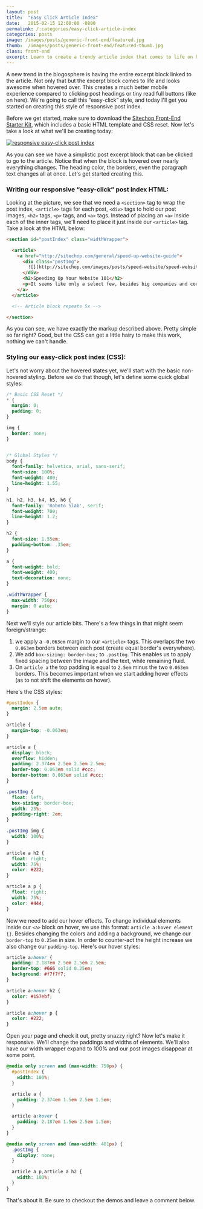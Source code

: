```yaml
---
layout: post
title:  "Easy Click Article Index"
date:   2015-02-15 12:00:00 -0800
permalink: /:categories/easy-click-article-index
categories: posts
image: /images/posts/generic-front-end/featured.jpg
thumb:  /images/posts/generic-front-end/featured-thumb.jpg
class: front-end
excerpt: Learn to create a trendy article index that comes to life on hover using HTML and CSS.
---
```


A new trend in the blogosphere is having the entire excerpt block linked to the article. Not only that but the excerpt block comes to life and looks awesome when hovered over. This creates a much better mobile experience compared to clicking post headings or tiny read full buttons (like on here).  We're going to call this “easy-click” style, and today I'll get you started on creating this style of responsive post index.

Before we get started, make sure to download the [Sitechop Front-End Starter Kit](https://github.com/sitechop/front-end-starter-kit), which includes a basic HTML template and CSS reset. Now let's take a look at what we'll be creating today:

[![responsive easy-click post index](/images/posts/easy-click-index/easy-click.png)](/images/posts/easy-click-index/easy-click-full.png)

As you can see we have a simplistic post excerpt block that can be clicked to go to the article. Notice that when the block is hovered over nearly everything changes. The heading color, the borders, even the paragraph text changes all at once. Let's get started creating this.

### Writing our responsive “easy-click” post index HTML:

Looking at the picture, we see that we need a `<section>` tag to wrap the post index, `<article>` tags for each post, `<div>` tags to hold our post images, `<h2>` tags, `<p>` tags, and `<a>` tags. Instead of placing an `<a>` inside each of the inner tags, we'll need to place it just inside our `<article>` tag. Take a look at the HTML below:

```html
<section id="postIndex" class="widthWrapper">

  <article>
    <a href="http://sitechop.com/general/speed-up-website-guide">
      <div class="postImg">
        ![](http://sitechop.com/images/posts/speed-website/speed-website.png)
      </div>
      <h2>Speeding Up Your Website 101</h2>
      <p>It seems like only a select few, besides big companies and corporations, care about web page speed and performance. Browsing the web, it's common to see load times of 5 seconds and pages that weigh 4, 5, sometimes 10 megabytes! Even if that's not you, is your website optimized to its full potential? This post is not about stripping your page, its about optimizing everything so that your website loads as fast as possible.</p>
    </a>
  </article>

  <!-- Article block repeats 5x -->

</section>
```

As you can see, we have exactly the markup described above. Pretty simple so far right? Good, but the CSS can get a little hairy to make this work, nothing we can't handle.

### Styling our easy-click post index (CSS):

Let's not worry about the hovered states yet, we'll start with the basic non-hovered styling. Before we do that though, let's define some quick global styles:

```css
/* Basic CSS Reset */
* {
  margin: 0;
  padding: 0;
}

img {
  border: none;
}


/* Global Styles */
body {
  font-family: helvetica, arial, sans-serif;
  font-size: 100%;
  font-weight: 400;
  line-height: 1.55;
}

h1, h2, h3, h4, h5, h6 {
  font-family: 'Roboto Slab', serif;
  font-weight: 700;
  line-height: 1.2;
}

h2 {
  font-size: 1.55em;
  padding-bottom: .35em;
}

a {
  font-weight: bold;
  font-weight: 400;
  text-decoration: none;
}

.widthWrapper {
  max-width: 750px;
  margin: 0 auto;
}
```

Next we'll style our article bits. There's a few things in that might seem foreign/strange:

1. we apply a `-0.063em` margin to our `<article>` tags. This overlaps the two `0.063em` borders between each post (create equal border's everywhere).
2. We add `box-sizing: border-box;` to `.postImg`. This enables us to apply fixed spacing between the image and the text, while remaining fluid.
3. On `article a` the top padding is equal to `2.5em` minus the two `0.063em` borders. This becomes important when we start adding hover effects (as to not shift the elements on hover).

Here's the CSS styles:

```css
#postIndex {
  margin: 2.5em auto;
}

article {
  margin-top: -0.063em;
}

article a {
  display: block;
  overflow: hidden;
  padding: 2.374em 2.5em 2.5em 2.5em;
  border-top: 0.063em solid #ccc;
  border-bottom: 0.063em solid #ccc;
}

.postImg {
  float: left;
  box-sizing: border-box;
  width: 25%;
  padding-right: 2em;
}

.postImg img {
  width: 100%;
}

article a h2 {
  float: right;
  width: 75%;
  color: #222;
}

article a p {
  float: right;
  width: 75%;
  color: #444;
}
```

Now we need to add our hover effects. To change individual elements inside our `<a>` block on hover, we use this format: `article a:hover element {}`. Besides changing the colors and adding a background, we change our `border-top` to `0.25em` in size. In order to counter-act the height increase we also change our `padding-top`. Here's our hover styles:

```css
article a:hover {
  padding: 2.187em 2.5em 2.5em 2.5em;
  border-top: #666 solid 0.25em;
  background: #f7f7f7;
}

article a:hover h2 {
  color: #157ebf;
}

article a:hover p {
  color: #222;
}
```

Open your page and check it out, pretty snazzy right? Now let's make it responsive. We'll change the paddings and widths of elements. We'll also have our width wrapper expand to 100% and our post images disappear at some point.

```css
@media only screen and (max-width: 750px) {
  #postIndex {
    width: 100%;
  }

  article a {
    padding: 2.374em 1.5em 2.5em 1.5em;
  }

  article a:hover {
    padding: 2.187em 1.5em 2.5em 1.5em;
  }
}

@media only screen and (max-width: 481px) {
  .postImg {
    display: none;
  }

  article a p,article a h2 {
    width: 100%;
  }
}
```

That's about it. Be sure to checkout the demos and leave a comment below.